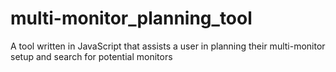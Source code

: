 # multi-monitor_planning_tool
A tool written in JavaScript that assists a user in planning their multi-monitor setup and search for potential monitors
